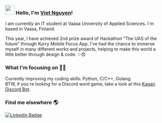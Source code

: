 ### <img src="https://media.giphy.com/media/hvRJCLFzcasrR4ia7z/giphy.gif" width="30px"> Hello, I'm [Viet Nguyen](https://www.linkedin.com/in/vietnguyen781/)!

I am currently an IT student at Vaasa University of Applied Sciences. I´m based in Vaasa, Finland.

This year, I have achieved 2nd prize award of Hackathon "The UAS of the future" through Kurry Mobile Focus App. I've had the chance to immerse myself in many different works and projects, helping to make this world a little better through design & code. ✨😍

### What I'm focusing on 👨‍💻

Currently improving my coding skills: Python, C/C++, Golang.<br />
BTW, if you´re looking for a Discord word game, take a look at this [Kagari Discord Bot](https://https://github.com/VietNguyen408/KagariBot).


### Find me elsewhere 🌎

[![Linkedin Badge](https://img.shields.io/badge/-LinkedIn-blue?style=flat-square&logo=Linkedin&logoColor=white&link=https://https://www.linkedin.com/in/vietnguyen781//)](https://www.linkedin.com/in/vietnguyen781//)  



